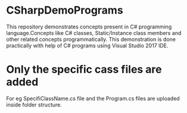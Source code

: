 # CSharpDemoPrograms
This repository demonstrates concepts present in C# programming language.Concepts like C# classes, Static/Instance class members and other related concepts programmatically.
This demonstration is done practically with help of C# programs using Visual Studio 2017 IDE.

# Only the specific cass files are added
For eg SpecifiClassName.cs file and the Program.cs files are uploaded inside folder structure.

